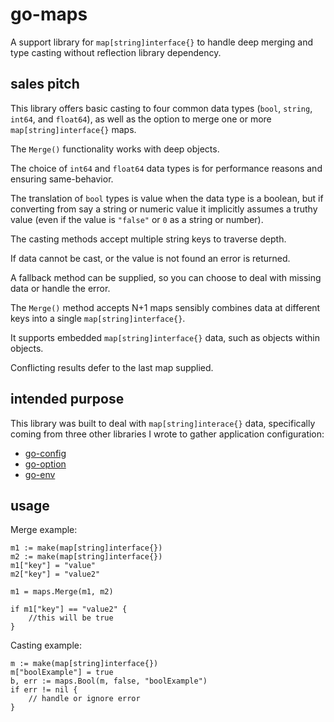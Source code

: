 
# go-maps

A support library for `map[string]interface{}` to handle deep merging and type casting without reflection library dependency.


## sales pitch

This library offers basic casting to four common data types (`bool`, `string`, `int64`, and `float64`), as well as the option to merge one or more `map[string]interface{}` maps.

The `Merge()` functionality works with deep objects.

The choice of `int64` and `float64` data types is for performance reasons and ensuring same-behavior.

The translation of `bool` types is value when the data type is a boolean, but if converting from say a string or numeric value it implicitly assumes a truthy value (even if the value is `"false"` or `0` as a string or number).

The casting methods accept multiple string keys to traverse depth.

If data cannot be cast, or the value is not found an error is returned.

A fallback method can be supplied, so you can choose to deal with missing data or handle the error.

The `Merge()` method accepts N+1 maps sensibly combines data at different keys into a single `map[string]interface{}`.

It supports embedded `map[string]interface{}` data, such as objects within objects.

Conflicting results defer to the last map supplied.


## intended purpose

This library was built to deal with `map[string]interace{}` data, specifically coming from three other libraries I wrote to gather application configuration:

- [go-config](https://github.com/cdelorme/go-config)
- [go-option](https://github.com/cdelorme/go-option)
- [go-env](https://github.com/cdelorme/go-env)


## usage

Merge example:

    m1 := make(map[string]interface{})
    m2 := make(map[string]interface{})
    m1["key"] = "value"
    m2["key"] = "value2"

    m1 = maps.Merge(m1, m2)

    if m1["key"] == "value2" {
		//this will be true
	}

Casting example:

    m := make(map[string]interface{})
    m["boolExample"] = true
    b, err := maps.Bool(m, false, "boolExample")
    if err != nil {
        // handle or ignore error
    }

